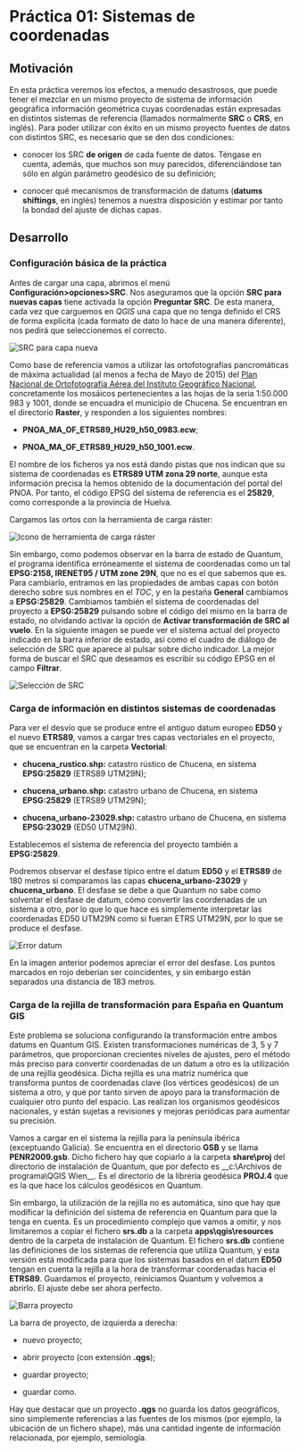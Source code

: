 # Práctica 01: Sistemas de coordenadas

## Motivación

En esta práctica veremos los efectos, a menudo desastrosos, que puede tener el mezclar en un mismo proyecto de sistema de información geográfica información geométrica cuyas coordenadas están expresadas en distintos sistemas de referencia (llamados normalmente __SRC__ o __CRS__, en inglés). Para poder utilizar con éxito en un mismo proyecto fuentes de datos con distintos SRC, es necesario que se den dos condiciones:

- conocer los SRC __de origen__ de cada fuente de datos. Téngase en cuenta, además, que muchos son muy parecidos, diferenciándose tan sólo en algún parámetro geodésico de su definición;

- conocer qué mecanismos de transformación de datums (__datums shiftings__, en inglés) tenemos a nuestra disposición y estimar por tanto la bondad del ajuste de dichas capas.

## Desarrollo

### Configuración básica de la práctica

Antes de cargar una capa, abrimos el menú __Configuración>opciones>SRC__. Nos aseguramos que la opción __SRC para nuevas capas__ tiene activada la opción __Preguntar SRC__. De esta manera, cada vez que carguemos en _QGIS_ una capa que no tenga definido el CRS de forma explícita (cada formato de dato lo hace de una manera diferente), nos pedirá que seleccionemos el correcto.

![SRC para capa nueva](https://raw.githubusercontent.com/malkab/GitBook-Almost-Open-Software-Geomatics/master/assets/Practica01/00-SRC_capa_nueva.png)

Como base de referencia vamos a utilizar las ortofotografías pancromáticas de máxima actualidad (al menos a fecha de Mayo de 2015) del [Plan Nacional de Ortofotografía Aérea del Instituto Geográfico Nacional][0], concretamente los mosáicos pertenecientes a las hojas de la seria 1:50.000 983 y 1001, donde se encuadra el municipio de Chucena. Se encuentran en el directorio __Raster__, y responden a los siguientes nombres:

- __PNOA_MA_OF_ETRS89_HU29_h50_0983.ecw__;

- __PNOA_MA_OF_ETRS89_HU29_h50_1001.ecw__.

El nombre de los ficheros ya nos está dando pistas que nos indican que su sistema de coordenadas es __ETRS89 UTM zona 29 norte__, aunque esta información precisa la hemos obtenido de la documentación del portal del PNOA. Por tanto, el código EPSG del sistema de referencia es el __25829__, como corresponde a la provincia de Huelva.

Cargamos las ortos con la herramienta de carga ráster:

![Icono de herramienta de carga ráster](https://raw.githubusercontent.com/malkab/GitBook-Almost-Open-Software-Geomatics/master/assets/Practica01/10-Icono_carga_raster.png)

Sin embargo, como podemos observar en la barra de estado de Quantum, el programa identifica erróneamente el sistema de coordenadas como un tal __EPSG:2158, IRENET95 / UTM zone 29N__, que no es el que sabemos que es. Para cambiarlo, entramos en las propiedades de ambas capas con botón derecho sobre sus nombres en el _TOC_, y en la pestaña __General__ cambiamos a __EPSG:25829__. Cambiamos también el sistema de coordenadas del proyecto a __EPSG:25829__ pulsando sobre el código del mismo en la barra de estado, no olvidando activar la opción de __Activar transformación de SRC al vuelo__. En la siguiente imagen se puede ver el sistema actual del proyecto indicado en la barra inferior de estado, así como el cuadro de diálogo de selección de SRC que aparece al pulsar sobre dicho indicador. La mejor forma de buscar el SRC que deseamos es escribir su código EPSG en el campo __Filtrar__.

![Selección de SRC](https://raw.githubusercontent.com/malkab/GitBook-Almost-Open-Software-Geomatics/master/assets/Practica01/15-Seleccion_SRS.png)

[0]: http://pnoa.ign.es/es

### Carga de información en distintos sistemas de coordenadas

Para ver el desvío que se produce entre el antiguo datum europeo __ED50__ y el nuevo __ETRS89__, vamos a cargar tres capas vectoriales en el proyecto, que se encuentran en la carpeta __Vectorial__:

- __chucena_rustico.shp:__ catastro rústico de Chucena, en sistema __EPSG:25829__ (ETRS89 UTM29N);

- __chucena_urbano.shp:__ catastro urbano de Chucena, en sistema __EPSG:25829__ (ETRS89 UTM29N);

- __chucena_urbano-23029.shp:__ catastro urbano de Chucena, en sistema __EPSG:23029__ (ED50 UTM29N).

Establecemos el sistema de referencia del proyecto también a __EPSG:25829__.

Podremos observar el desfase típico entre el datum __ED50__ y el __ETRS89__ de 180 metros si comparamos las capas __chucena_urbano-23029__ y __chucena_urbano__. El desfase se debe a que Quantum no sabe como solventar el desfase de datum, cómo convertir las coordenadas de un sistema a otro, por lo que lo que hace es simplemente interpretar las coordenadas ED50 UTM29N como si fueran ETRS UTM29N, por lo que se produce el desfase.

![Error datum](https://raw.githubusercontent.com/malkab/GitBook-Almost-Open-Software-Geomatics/master/assets/Practica01/20-Error_25829-23029.png)

En la imagen anterior podemos apreciar el error del desfase. Los puntos marcados en rojo deberían ser coincidentes, y sin embargo están separados una distancia de 183 metros.

### Carga de la rejilla de transformación para España en Quantum GIS

Este problema se soluciona configurando la transformación entre ambos datums en Quantum GIS. Existen transformaciones numéricas de 3, 5 y 7 parámetros, que proporcionan crecientes niveles de ajustes, pero el método más preciso para convertir coordenadas de un datum a otro es la utilización de una rejilla geodésica. Dicha rejilla es una matriz numérica que transforma puntos de coordenadas clave (los vértices geodésicos) de un sistema a otro, y que por tanto sirven de apoyo para la transformación de cualquier otro punto del espacio. Las realizan los organismos geodésicos nacionales, y están sujetas a revisiones y mejoras periódicas para aumentar su precisión.

Vamos a cargar en el sistema la rejilla para la península ibérica (exceptuando Galicia). Se encuentra en el directorio __GSB__ y se llama __PENR2009.gsb__. Dicho fichero hay que copiarlo a la carpeta __share\proj__ del directorio de instalación de Quantum, que por defecto es __c:\Archivos de programa\QGIS Wien\__. Es el directorio de la librería geodésica __PROJ.4__ que es la que hace los cálculos geodésicos en Quantum.

Sin embargo, la utilización de la rejilla no es automática, sino que hay que modificar la definición del sistema de referencia en Quantum para que la tenga en cuenta. Es un procedimiento complejo que vamos a omitir, y nos limitaremos a copiar el fichero __srs.db__ a la carpeta __apps\qgis\resources__ dentro de la carpeta de instalación de Quantum. El fichero __srs.db__ contiene las definiciones de los sistemas de referencia que utiliza Quantum, y esta versión está modificada para que los sistemas basados en el datum __ED50__ tengan en cuenta la rejilla a la hora de transformar coordenadas hacia el __ETRS89__. Guardamos el proyecto, reiniciamos Quantum y volvemos a abrirlo. El ajuste debe ser ahora perfecto.

![Barra proyecto](https://raw.githubusercontent.com/malkab/GitBook-Almost-Open-Software-Geomatics/master/assets/Practica01/30-Barra_proyecto.png)

La barra de proyecto, de izquierda a derecha:

- nuevo proyecto;

- abrir proyecto (con extensión __.qgs__);

- guardar proyecto;

- guardar como.

Hay que destacar que un proyecto __.qgs__ no guarda los datos geográficos, sino simplemente referencias a las fuentes de los mismos (por ejemplo, la ubicación de un fichero shape), más una cantidad ingente de información relacionada, por ejemplo, semiología.
